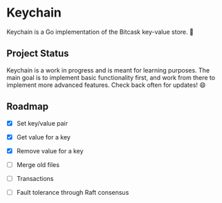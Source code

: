 # Keychain

Keychain is a Go implementation of the Bitcask key-value store. 🔑 

## Project Status

Keychain is a work in progress and is meant for learning purposes. The main goal is to implement
basic functionality first, and work from there to implement more advanced features. Check back often
for updates! 😄

## Roadmap

- [x] Set key/value pair
- [x] Get value for a key
- [x] Remove value for a key
- [ ] Merge old files
- [ ] Transactions
- [ ] Fault tolerance through Raft consensus


